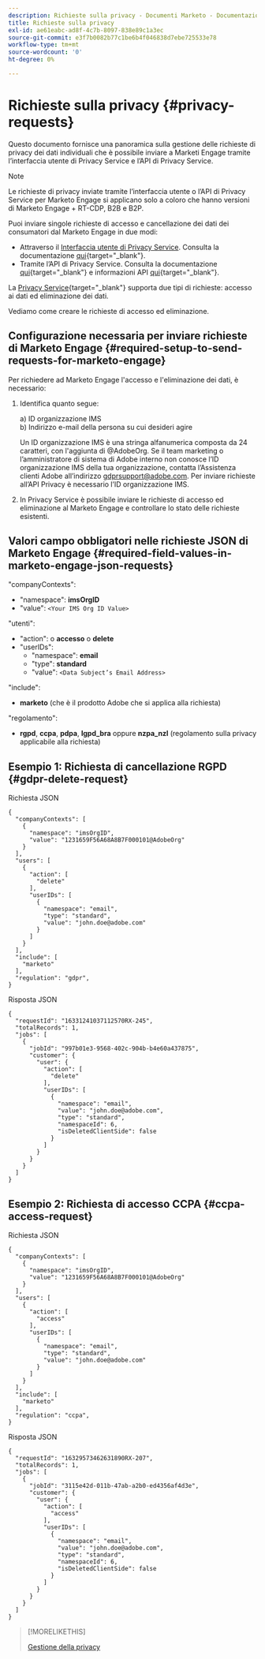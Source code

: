 ```yaml
---
description: Richieste sulla privacy - Documenti Marketo - Documentazione del prodotto
title: Richieste sulla privacy
exl-id: ae61eabc-ad8f-4c7b-8097-838e89c1a3ec
source-git-commit: e3f7b0082b77c1be6b4f046838d7ebe725533e78
workflow-type: tm+mt
source-wordcount: '0'
ht-degree: 0%

---
```


# Richieste sulla privacy {#privacy-requests}

Questo documento fornisce una panoramica sulla gestione delle richieste di privacy dei dati individuali che è possibile inviare a Marketi Engage tramite l’interfaccia utente di Privacy Service e l’API di Privacy Service.

>[!NOTE]
>
>Le richieste di privacy inviate tramite l’interfaccia utente o l’API di Privacy Service per Marketo Engage si applicano solo a coloro che hanno versioni di Marketo Engage + RT-CDP, B2B e B2P.

Puoi inviare singole richieste di accesso e cancellazione dei dati dei consumatori dal Marketo Engage in due modi:

* Attraverso il [Interfaccia utente di Privacy Service](https://privacyui.cloud.adobe.io/). Consulta la documentazione [qui](https://experienceleague.adobe.com/docs/experience-platform/privacy/ui/user-guide.html){target=&quot;_blank&quot;}.
* Tramite l’API di Privacy Service. Consulta la documentazione [qui](https://developer.adobe.com/experience-platform-apis/references/privacy-service/){target=&quot;_blank&quot;} e informazioni API [qui](https://developer.adobe.com/experience-platform-apis/){target=&quot;_blank&quot;}.

La [Privacy Service](https://experienceleague.adobe.com/docs/experience-platform/privacy/home.html){target=&quot;_blank&quot;} supporta due tipi di richieste: accesso ai dati ed eliminazione dei dati.

Vediamo come creare le richieste di accesso ed eliminazione.

## Configurazione necessaria per inviare richieste di Marketo Engage {#required-setup-to-send-requests-for-marketo-engage}

Per richiedere ad Marketo Engage l&#39;accesso e l&#39;eliminazione dei dati, è necessario:

1. Identifica quanto segue:

   a) ID organizzazione IMS<br/>
b) Indirizzo e-mail della persona su cui desideri agire

   Un ID organizzazione IMS è una stringa alfanumerica composta da 24 caratteri, con l&#39;aggiunta di @AdobeOrg. Se il team marketing o l’amministratore di sistema di Adobe interno non conosce l’ID organizzazione IMS della tua organizzazione, contatta l’Assistenza clienti Adobe all’indirizzo gdprsupport@adobe.com. Per inviare richieste all’API Privacy è necessario l’ID organizzazione IMS.

1. In Privacy Service è possibile inviare le richieste di accesso ed eliminazione al Marketo Engage e controllare lo stato delle richieste esistenti.

## Valori campo obbligatori nelle richieste JSON di Marketo Engage {#required-field-values-in-marketo-engage-json-requests}

&quot;companyContexts&quot;:

* &quot;namespace&quot;: **imsOrgID**
* &quot;value&quot;: `<Your IMS Org ID Value>`

&quot;utenti&quot;:

* &quot;action&quot;: o **accesso** o **delete**
* &quot;userIDs&quot;:
   * &quot;namespace&quot;: **email**
   * &quot;type&quot;: **standard**
   * &quot;value&quot;: `<Data Subject’s Email Address>`

&quot;include&quot;:

* **marketo** (che è il prodotto Adobe che si applica alla richiesta)

&quot;regolamento&quot;:

* **rgpd**, **ccpa**, **pdpa**, **lgpd_bra** oppure **nzpa_nzl**  (regolamento sulla privacy applicabile alla richiesta)

## Esempio 1: Richiesta di cancellazione RGPD {#gdpr-delete-request}

Richiesta JSON

```text
{
  "companyContexts": [
    {
      "namespace": "imsOrgID",
      "value": "1231659F56A68A8B7F000101@AdobeOrg"
    }
  ],
  "users": [
    {
      "action": [
        "delete"
      ],
      "userIDs": [
        {
          "namespace": "email",
          "type": "standard",
          "value": "john.doe@adobe.com"
        }
      ]
    }
  ],
  "include": [
    "marketo"
  ],
  "regulation": "gdpr",
}
```

Risposta JSON

```text
{
  "requestId": "16331241037112570RX-245",
  "totalRecords": 1,
  "jobs": [
    {
      "jobId": "997b01e3-9568-402c-904b-b4e60a437875",
      "customer": {
        "user": {
          "action": [
            "delete"
          ],
          "userIDs": [
            {
              "namespace": "email",
              "value": "john.doe@adobe.com",
              "type": "standard",
              "namespaceId": 6,
              "isDeletedClientSide": false
            }
          ]
        }
      }
    }
  ]
}
```

## Esempio 2: Richiesta di accesso CCPA {#ccpa-access-request}

Richiesta JSON

```text
{
  "companyContexts": [
    {
      "namespace": "imsOrgID",
      "value": "1231659F56A68A8B7F000101@AdobeOrg"
    }
  ],
  "users": [
    {
      "action": [
        "access"
      ],
      "userIDs": [
        {
          "namespace": "email",
          "type": "standard",
          "value": "john.doe@adobe.com"
        }
      ]
    }
  ],
  "include": [
    "marketo"
  ],
  "regulation": "ccpa",
}
```

Risposta JSON

```text
{
  "requestId": "16329573462631890RX-207",
  "totalRecords": 1,
  "jobs": [
    {
      "jobId": "3115e42d-011b-47ab-a2b0-ed4356af4d3e",
      "customer": {
        "user": {
          "action": [
            "access"
          ],
          "userIDs": [
            {
              "namespace": "email",
              "value": "john.doe@adobe.com",
              "type": "standard",
              "namespaceId": 6,
              "isDeletedClientSide": false
            }
          ]
        }
      }
    }
  ]
}
```

>[!MORELIKETHIS]
>
>[Gestione della privacy](/help/marketo/product-docs/core-marketo-concepts/miscellaneous/privacy-management.md)
